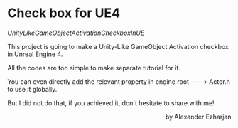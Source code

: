 # Check box for UE4



_UnityLikeGameObjectActivationCheckboxInUE_



This project is going to make a Unity-Like GameObject Activation checkbox in Unreal Engine 4.

All the codes are too simple to make separate tutorial  for it.

You can even directly add the relevant property in engine root ---> Actor.h to use it globally.

But I did not do that, if you achieved it, don't hesitate to share with me!







<p align="right">by Alexander Ezharjan</p>



